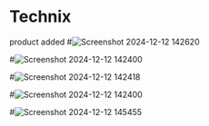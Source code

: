 # Technix
product added
#![Screenshot 2024-12-12 142620](https://github.com/user-attachments/assets/b32698f9-87f6-4892-8a5c-1f57ecdedaf1)



#![Screenshot 2024-12-12 142400](https://github.com/user-attachments/assets/0ed28354-7c6c-4304-8c22-247c62a362ee)

#![Screenshot 2024-12-12 142418](https://github.com/user-attachments/assets/50a162b0-6590-4856-babd-86587cb93fb6)


#![Screenshot 2024-12-12 142400](https://github.com/user-attachments/assets/c67a0804-8ff0-41be-9d56-b702d51290ac)



#![Screenshot 2024-12-12 145455](https://github.com/user-attachments/assets/57e8e403-7662-4495-8801-e33e13103cae)
